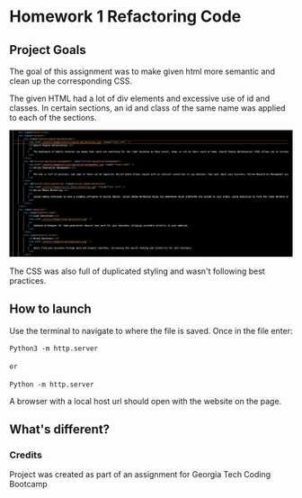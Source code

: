 # Homework 1 Refactoring Code

## Project Goals

The goal of this assignment was to make given html more semantic and clean up the corresponding CSS.



The given HTML had a lot of div elements and excessive use of id and classes. In certain sections, an id and class of the same name was applied to each of the sections.
 

![Original HTML Screenshot](./assets/images/screenshot-1.png)

The CSS was also full of duplicated styling and wasn't following best practices. 

## How to launch


Use the terminal to navigate to where the file is saved. Once in the file enter: 

``` 
Python3 -m http.server

or 

Python -m http.server

```
A browser with a local host url should open with the website on the page. 


## What's different?

### Credits 

Project was created as part of an assignment for Georgia Tech Coding Bootcamp